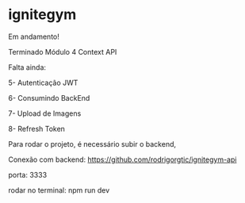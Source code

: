 # ignitegym

Em andamento!


Terminado Módulo 4 Context API

Falta ainda:

5- Autenticação JWT

6- Consumindo BackEnd

7- Upload de Imagens

8- Refresh Token


Para rodar o projeto, é necessário subir o backend,

Conexão com backend:
https://github.com/rodrigorgtic/ignitegym-api

porta: 3333

rodar no terminal: npm run dev
